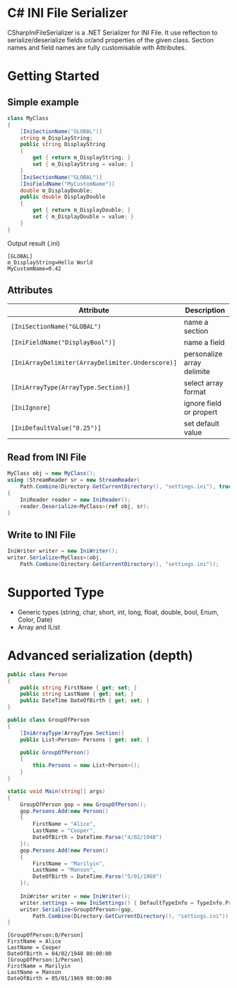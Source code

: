 # C# INI File Serializer
CSharpIniFileSerializer is a .NET Serializer for INI File. It use reflection to serialize/deserialize fields or/and properties of the given class.
Section names and field names are fully customisable with Attributes.
# Getting Started
## Simple example
```csharp
class MyClass
{
	[IniSectionName("GLOBAL")]
	string m_DisplayString;
	public string DisplayString
	{
		get { return m_DisplayString; }
		set { m_DisplayString = value; }
	}
	[IniSectionName("GLOBAL")]
	[IniFieldName("MyCustomName")]
	double m_DisplayDouble;
	public double DisplayDouble
	{
		get { return m_DisplayDouble; }
		set { m_DisplayDouble = value; }
	}
}
```
Output result (.ini)
```
[GLOBAL]
m_DisplayString=Hello World
MyCustomName=0.42
```
## Attributes
| Attribute        						| Description   		|
| -------------------------------------------------------------	| -----------------------------	|
| ``` [IniSectionName("GLOBAL") ```				| name a section 		|
| ``` [IniFieldName("DisplayBool")] ```				| name a field      		|
| ``` [IniArrayDelimiter(ArrayDelimiter.Underscore)] ```	| personalize array delimite	|
| ``` [IniArrayType(ArrayType.Section)] ```			| select array format      	|
| ``` [IniIgnore] ```						| ignore field or propert	|
| ``` [IniDefaultValue("0.25")] ```				| set default value      	|

## Read from INI File
```csharp
MyClass obj = new MyClass();
using (StreamReader sr = new StreamReader(
	Path.Combine(Directory.GetCurrentDirectory(), "settings.ini"), true))
{
	IniReader reader = new IniReader();
	reader.Deserialize<MyClass>(ref obj, sr);
}
```
## Write to INI File
```csharp
IniWriter writer = new IniWriter();
writer.Serialize<MyClass>(obj, 
	Path.Combine(Directory.GetCurrentDirectory(), "settings.ini"));
```
# Supported Type
- Generic types (string, char, short, int, long, float, double, bool, Enum, Color, Date)
- Array and IList

# Advanced serialization (depth)
```csharp
public class Person
{
    public string FirstName { get; set; }
    public string LastName { get; set; }
    public DateTime DateOfBirth { get; set; }
}

public class GroupOfPerson
{
    [IniArrayType(ArrayType.Section)]
    public List<Person> Persons { get; set; }

    public GroupOfPerson()
    {
        this.Persons = new List<Person>();
    }
}

static void Main(string[] args)
{
	GroupOfPerson gop = new GroupOfPerson();
	gop.Persons.Add(new Person() 
	{ 
		FirstName = "Alice", 
		LastName = "Cooper", 
		DateOfBirth = DateTime.Parse("4/02/1948") 
	});
	gop.Persons.Add(new Person() 
	{ 
		FirstName = "Marilyin", 
		LastName = "Manson", 
		DateOfBirth = DateTime.Parse("5/01/1969") 
	});
	
	IniWriter writer = new IniWriter();
	writer.settings = new IniSettings() { DefaultTypeInfo = TypeInfo.Properties };
	writer.Serialize<GroupOfPerson>(gop, 
		Path.Combine(Directory.GetCurrentDirectory(), "settings.ini"));
}
```
```
[GroupOfPerson:0/Person]
FirstName = Alice
LastName = Cooper
DateOfBirth = 04/02/1948 00:00:00
[GroupOfPerson:1/Person]
FirstName = Marilyin
LastName = Manson
DateOfBirth = 05/01/1969 00:00:00
```
